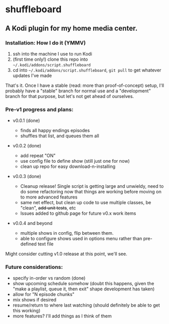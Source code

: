 # shuffleboard

## A Kodi plugin for my home media center.

### Installation: How I do it (YMMV)
1. ssh into the machine I use to run Kodi
2. (first time only!) clone this repo into `~/.kodi/addons/script.shuffleboard`
3. cd into `~/.kodi/addons/script.shuffleboard`, `git pull` to get whatever updates I've made

That's it. Once I have a stable (read: more than proof-of-concept) setup, I'll probably have a "stable" branch for normal use and a "development" branch for that purpose, but let's not get ahead of ourselves.

### Pre-v1 progress and plans:
* v0.0.1 (done)
  * finds all happy endings episodes
  * shuffles that list, and queues them all

* v0.0.2 (done)
  * add repeat "ON"
  * use config file to define show (still just one for now)
  * clean up repo for easy download-n-installing

* v0.0.3 (done)
    * Cleanup release! Single script is getting large and unwieldy, need to do some refactoring now that things are working before moving on to more advanced features
    * same net effect, but clean up code to use multiple classes, be "clean", ~~add unit tests~~, etc
    * Issues added to github page for future v0.x work items

* v0.0.4 and beyond
    * multiple shows in config, flip between them.
    * able to configure shows used in options menu rather than pre-defined text file

Might consider cutting v1.0 release at this point, we'll see.

### Future considerations:
* specify in-order vs random (done)
* show upcoming schedule somehow (doubt this happens, given the "make a playlist, queue it, then exit" shape development has taken)
* allow for "N episode chunks"
* mix shows if desired
* resume/return to where last watching (should definitely be able to get this working)
* more features? I'll add things as I think of them
